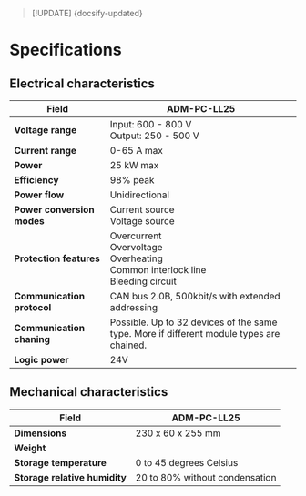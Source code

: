 > [!UPDATE] {docsify-updated}

# Specifications


## Electrical characteristics

<div class="compact-table">

|Field|ADM-PC-LL25|
|-----|-----------|
|**Voltage range**|Input: 600 - 800 V <br /> Output: 250 - 500 V |
|**Current range**|0-65 A max|
|**Power**|25 kW max|
|**Efficiency**|98% peak|
|**Power flow**|Unidirectional|
|**Power conversion modes**|Current source<br />Voltage source<br />|
|**Protection features**|Overcurrent<br />Overvoltage<br />Overheating <br /> Common interlock line<br /> Bleeding circuit|
|**Communication protocol**|CAN bus 2.0B, 500kbit/s with extended addressing|
|**Communication chaning**|Possible. Up to 32 devices of the same type. More if different module types are chained.|
|**Logic power**| 24V |


</div>

## Mechanical characteristics

<div class="compact-table">

|Field|ADM-PC-LL25|
|-----|-----------|
|**Dimensions**| 230 x 60 x 255 mm |
|**Weight**|  |
|**Storage temperature**| 0 to 45 degrees Celsius |
|**Storage relative humidity**| 20 to 80% without condensation|

</div>